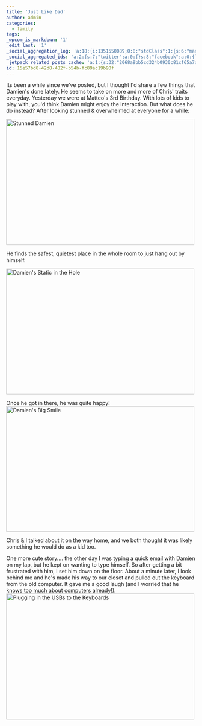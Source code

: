 ```yaml
---
title: 'Just Like Dad'
author: admin
categories:
  - family
tags: 
_wpcom_is_markdown: '1'
_edit_last: '1'
_social_aggregation_log: 'a:18:{i:1351550089;O:8:"stdClass":1:{s:6:"manual";s:0:"";}i:1351553662;O:8:"stdClass":1:{s:6:"manual";s:0:"";}i:1351557561;O:8:"stdClass":1:{s:6:"manual";s:0:"";}i:1351565605;O:8:"stdClass":1:{s:6:"manual";s:0:"";}i:1351580823;O:8:"stdClass":1:{s:6:"manual";s:0:"";}i:1351610891;O:8:"stdClass":1:{s:6:"manual";s:0:"";}i:1351655199;O:8:"stdClass":1:{s:6:"manual";s:0:"";}i:1351743760;O:8:"stdClass":1:{s:6:"manual";s:0:"";}i:1351917073;O:8:"stdClass":1:{s:6:"manual";s:0:"";}i:1371995584;O:8:"stdClass":2:{s:6:"manual";b:0;s:5:"items";a:0:{}}i:1372016211;O:8:"stdClass":2:{s:6:"manual";b:0;s:5:"items";a:0:{}}i:1372032928;O:8:"stdClass":2:{s:6:"manual";b:0;s:5:"items";a:0:{}}i:1372042784;O:8:"stdClass":2:{s:6:"manual";b:0;s:5:"items";a:0:{}}i:1372153473;O:8:"stdClass":2:{s:6:"manual";b:0;s:5:"items";a:0:{}}i:1372569933;O:8:"stdClass":2:{s:6:"manual";b:0;s:5:"items";a:0:{}}i:1372887243;O:8:"stdClass":2:{s:6:"manual";b:0;s:5:"items";a:0:{}}i:1373058365;O:8:"stdClass":2:{s:6:"manual";b:0;s:5:"items";a:0:{}}i:1373231784;O:8:"stdClass":2:{s:6:"manual";b:0;s:5:"items";a:0:{}}}'
_social_aggregated_ids: 'a:2:{s:7:"twitter";a:0:{}s:8:"facebook";a:0:{}}'
_jetpack_related_posts_cache: 'a:1:{s:32:"2068a9bb5cd324b0930c81cf65a7d962";a:2:{s:7:"expires";i:1521738074;s:7:"payload";a:3:{i:0;a:1:{s:2:"id";i:201;}i:1;a:1:{s:2:"id";i:24;}i:2;a:1:{s:2:"id";i:183;}}}}'
id: 15e57bd8-42d8-482f-b54b-fc89ac19b90f
---
```

<p>Its been a while since we've posted, but I thought I'd share a few things that Damien's done lately.  He seems to take on more and more of Chris' traits everyday.  Yesterday we were at Matteo's 3rd Birthday.  With lots of kids to play with, you'd think Damien might enjoy the interaction.  But what does he do instead?  After looking stunned &amp; overwhelmed at everyone for a while:</p>
<p><a href="http://www.flickr.com/photos/lemon/2448187438/" class="tt-flickr tt-flickr-Medium"><img src="http://farm3.static.flickr.com/2096/2448187438_45486dfe82.jpg" alt="Stunned Damien" width="500" height="334" border="0" /></a></p>
<p>He finds the safest, quietest place in the whole room to just hang out by himself.</p>
<p><a href="http://www.flickr.com/photos/lemon/2447419685/" class="tt-flickr tt-flickr-Medium"><img src="http://farm3.static.flickr.com/2253/2447419685_74bea24393.jpg" alt="Damien's Static in the Hole" width="500" height="334" border="0" /></a></p>
<p>Once he got in there, he was quite happy!<br />
<a href="http://www.flickr.com/photos/lemon/2447417379/" class="tt-flickr tt-flickr-Medium"><img src="http://farm3.static.flickr.com/2383/2447417379_79b857a8a8.jpg" alt="Damien's Big Smile" width="500" height="333" border="0" /></a></p>
<p>Chris &amp; I talked about it on the way home, and we both thought it was likely something he would do as a kid too.</p>
<p>One more cute story.... the other day I was typing a quick email with Damien on my lap, but he kept on wanting to type himself.  So after getting a bit frustrated with him, I set him down on the floor.  About a minute later, I look behind me and he's made his way to our closet and pulled out the keyboard from the old computer.  It gave me a good laugh (and I worried that he knows too much about computers already!).<a href="http://www.flickr.com/photos/lemon/2442665971/" class="tt-flickr tt-flickr-Medium"><img src="http://farm3.static.flickr.com/2340/2442665971_179c8fffb7.jpg" alt="Plugging in the USBs to the Keyboards" width="500" height="334" border="0" /></a></p>
